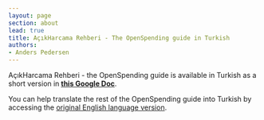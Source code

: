 ```yaml
---
layout: page
section: about
lead: true
title: AçıkHarcama Rehberi - The OpenSpending guide in Turkish
authors:
- Anders Pedersen
---
```

AçıkHarcama Rehberi - the OpenSpending guide is available in Turkish as a short version in<strong> <a href="https://docs.google.com/a/okfn.org/document/d/1UWbheZpMs9_lJySXEQpQC6M4OeXPnswJ6c28-ALbIX0/edit#">this Google Doc</a></strong>.

You can help translate the rest of the OpenSpending guide into Turkish by accessing the <a href="https://docs.google.com/a/okfn.org/document/d/1-RhyBc7rFgBW78160BA0mxD6cpVZ-PtfM8QL_WEoPqY/edit#heading=h.79vyyu8n203g">original English language version</a>.
